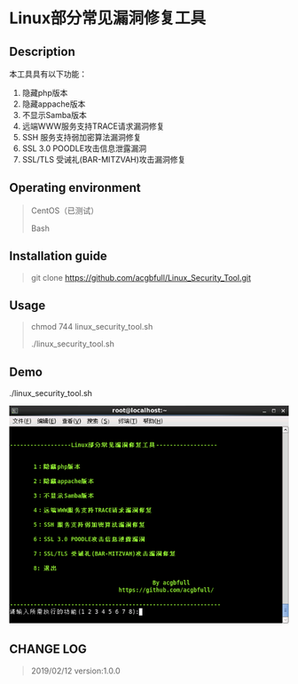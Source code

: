 # Linux部分常见漏洞修复工具

## Description

本工具具有以下功能：
1. 隐藏php版本
2. 隐藏appache版本
3. 不显示Samba版本
4. 远端WWW服务支持TRACE请求漏洞修复
5. SSH 服务支持弱加密算法漏洞修复
6. SSL 3.0 POODLE攻击信息泄露漏洞
7. SSL/TLS 受诫礼(BAR-MITZVAH)攻击漏洞修复


## Operating environment

> CentOS（已测试）
> 
> Bash


## Installation guide

>git clone https://github.com/acgbfull/Linux_Security_Tool.git


## Usage
> chmod 744 linux_security_tool.sh
> 
> ./linux_security_tool.sh


## Demo

./linux_security_tool.sh

![UI截图](https://raw.githubusercontent.com/acgbfull/Linux_Security_Tool/master/images/UI.png "UI截图")


## CHANGE LOG

> 2019/02/12  version:1.0.0
